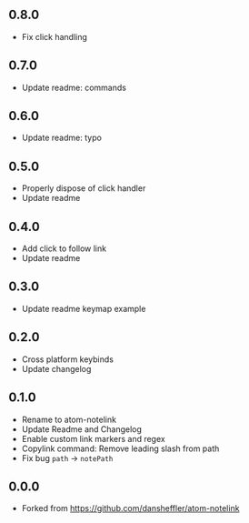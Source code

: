 ## 0.8.0
* Fix click handling

## 0.7.0
* Update readme: commands

## 0.6.0
* Update readme: typo

## 0.5.0
* Properly dispose of click handler
* Update readme

## 0.4.0
* Add click to follow link
* Update readme

## 0.3.0
* Update readme keymap example

## 0.2.0
* Cross platform keybinds
* Update changelog

## 0.1.0
* Rename to atom-notelink
* Update Readme and Changelog
* Enable custom link markers and regex
* Copylink command: Remove leading slash from path
* Fix bug `path` -> `notePath`

## 0.0.0
* Forked from https://github.com/dansheffler/atom-notelink
